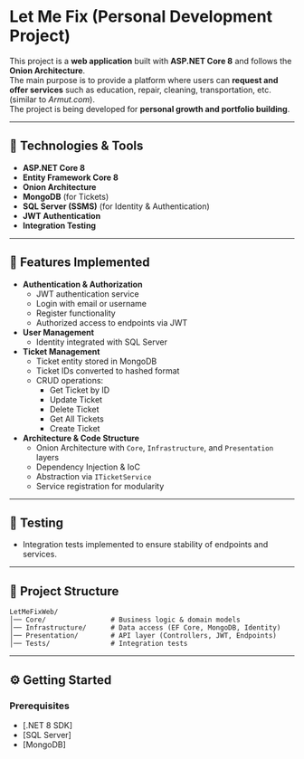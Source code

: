 # Let Me Fix (Personal Development Project)

This project is a **web application** built with **ASP.NET Core 8** and follows the **Onion Architecture**.  
The main purpose is to provide a platform where users can **request and offer services** such as education, repair, cleaning, transportation, etc. (similar to *Armut.com*).  
The project is being developed for **personal growth and portfolio building**.

---

## 🚀 Technologies & Tools
- **ASP.NET Core 8**
- **Entity Framework Core 8**
- **Onion Architecture**
- **MongoDB** (for Tickets)
- **SQL Server (SSMS)** (for Identity & Authentication)
- **JWT Authentication**
- **Integration Testing**

---

## 🔑 Features Implemented
- **Authentication & Authorization**
  - JWT authentication service
  - Login with email or username
  - Register functionality
  - Authorized access to endpoints via JWT
- **User Management**
  - Identity integrated with SQL Server
- **Ticket Management**
  - Ticket entity stored in MongoDB
  - Ticket IDs converted to hashed format
  - CRUD operations:
    - Get Ticket by ID
    - Update Ticket
    - Delete Ticket
    - Get All Tickets
    - Create Ticket
- **Architecture & Code Structure**
  - Onion Architecture with `Core`, `Infrastructure`, and `Presentation` layers
  - Dependency Injection & IoC
  - Abstraction via `ITicketService`
  - Service registration for modularity

---

## 🧪 Testing
- Integration tests implemented to ensure stability of endpoints and services.

---

## 📂 Project Structure
```
LetMeFixWeb/
│── Core/                # Business logic & domain models
│── Infrastructure/      # Data access (EF Core, MongoDB, Identity)
│── Presentation/        # API layer (Controllers, JWT, Endpoints)
│── Tests/               # Integration tests
```


---

## ⚙️ Getting Started
### Prerequisites
- [.NET 8 SDK]
- [SQL Server]
- [MongoDB]
